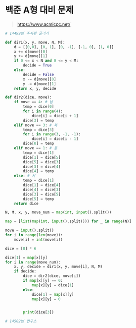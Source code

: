 # 백준 A형 대비 문제

> https://www.acmicpc.net/

```python
# 14499번 주사위 굴리기

def dir1(x, y, move, N, M):
    d = [[0,0], [0, 1], [0, -1], [-1, 0], [1, 0]]
    x += d[move][0]
    y += d[move][1]
    if 0 <= x < N and 0 <= y < M:
        decide = True
    else:
        decide = False
        x -= d[move][0]
        y -= d[move][1]
    return x, y, decide

def dir2(dice, move):
    if move == 4: # 남
        temp = dice[0]
        for i in range(4):
            dice[i] = dice[i + 1]
        dice[3] = temp
    elif move == 3: # 북
        temp = dice[3]
        for i in range(3, -1, -1):
            dice[i] = dice[i - 1]
        dice[0] = temp
    elif move == 1: # 동
        temp = dice[1]
        dice[1] = dice[5]
        dice[5] = dice[3]
        dice[3] = dice[4]
        dice[4] = temp
    else: # 서
        temp = dice[1]
        dice[1] = dice[4]
        dice[4] = dice[3]
        dice[3] = dice[5]
        dice[5] = temp
    return dice

N, M, x, y, move_num = map(int, input().split())

map = [list(map(int, input().split())) for _ in range(N)]

move = input().split()
for i in range(len(move)):
    move[i] = int(move[i])

dice = [0] * 6

dice[1] = map[x][y]
for i in range(move_num):
    x, y, decide = dir1(x, y, move[i], N, M)
    if decide:
        dice = dir2(dice, move[i])
        if map[x][y] == 0:
            map[x][y] = dice[1]
        else:
            dice[1] = map[x][y]
            map[x][y] = 0


        print(dice[3])
```

```python
# 14502번 연구소
```

```python

```

```python

```

```python

```

```python

```

```python

```

```python

```

```python

```

```python

```

```python

```

```python

```

```python

```

```python

```

```python

```

```python

```

```python

```

```python

```

```python

```

```python

```

```python

```

```python

```

```python

```

```python

```

```python

```

```python

```

```python

```

```python

```

```python

```









